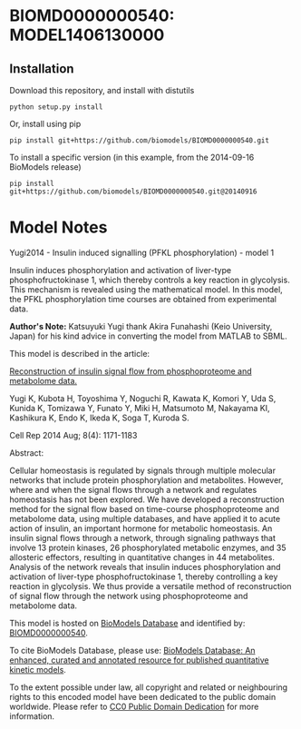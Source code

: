 # BIOMD0000000540: MODEL1406130000

## Installation

Download this repository, and install with distutils

`python setup.py install`

Or, install using pip

`pip install git+https://github.com/biomodels/BIOMD0000000540.git`

To install a specific version (in this example, from the 2014-09-16 BioModels release)

`pip install git+https://github.com/biomodels/BIOMD0000000540.git@20140916`


# Model Notes


Yugi2014 - Insulin induced signalling (PFKL phosphorylation) - model 1

Insulin induces phosphorylation and activation of liver-type
phosphofructokinase 1, which thereby controls a key reaction in glycolysis.
This mechanism is revealed using the mathematical model. In this model, the
PFKL phosphorylation time courses are obtained from experimental data.

**Author's Note:** Katsuyuki Yugi thank Akira Funahashi (Keio University, Japan) for his kind advice in converting the model from MATLAB to SBML.

This model is described in the article:

[Reconstruction of insulin signal flow from phosphoproteome and metabolome
data.](http://identifiers.org/pubmed/25131207)

Yugi K, Kubota H, Toyoshima Y, Noguchi R, Kawata K, Komori Y, Uda S, Kunida K,
Tomizawa Y, Funato Y, Miki H, Matsumoto M, Nakayama KI, Kashikura K, Endo K,
Ikeda K, Soga T, Kuroda S.

Cell Rep 2014 Aug; 8(4): 1171-1183

Abstract:

Cellular homeostasis is regulated by signals through multiple molecular
networks that include protein phosphorylation and metabolites. However, where
and when the signal flows through a network and regulates homeostasis has not
been explored. We have developed a reconstruction method for the signal flow
based on time-course phosphoproteome and metabolome data, using multiple
databases, and have applied it to acute action of insulin, an important
hormone for metabolic homeostasis. An insulin signal flows through a network,
through signaling pathways that involve 13 protein kinases, 26 phosphorylated
metabolic enzymes, and 35 allosteric effectors, resulting in quantitative
changes in 44 metabolites. Analysis of the network reveals that insulin
induces phosphorylation and activation of liver-type phosphofructokinase 1,
thereby controlling a key reaction in glycolysis. We thus provide a versatile
method of reconstruction of signal flow through the network using
phosphoproteome and metabolome data.

This model is hosted on [BioModels Database](http://www.ebi.ac.uk/biomodels/)
and identified by:
[BIOMD0000000540](http://identifiers.org/biomodels.db/BIOMD0000000540).

To cite BioModels Database, please use: [BioModels Database: An enhanced,
curated and annotated resource for published quantitative kinetic
models](http://identifiers.org/pubmed/20587024).

To the extent possible under law, all copyright and related or neighbouring
rights to this encoded model have been dedicated to the public domain
worldwide. Please refer to [CC0 Public Domain
Dedication](http://creativecommons.org/publicdomain/zero/1.0/) for more
information.


